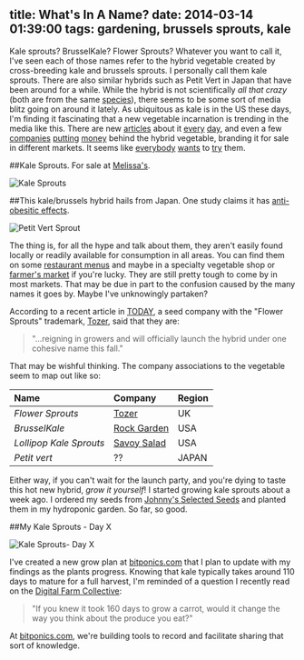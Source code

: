 title: What's In A Name?
date: 2014-03-14 01:39:00
tags: gardening, brussels sprouts, kale
---

Kale sprouts? BrusselKale? Flower Sprouts? Whatever you want to call it, I've seen each of those names refer to the hybrid vegetable created by cross-breeding kale and brussels sprouts. I personally call them kale sprouts. There are also similar hybrids such as Petit Vert in Japan that have been around for a while. While the hybrid is not scientifically *all that crazy* (both are from the same [species][1]), there seems to be some sort of media blitz going on around it lately. As ubiquitous as kale is in the US these days, I'm finding it fascinating that a new vegetable incarnation is trending in the media like this. There are new [articles][16] about it [every][13] [day][14], and even a few [companies][2] [putting][3] [money][4] behind the hybrid vegetable, branding it for sale in different markets. It seems like [everybody][5] [wants][6] to [try][7] them.

##Kale Sprouts. 
For sale at [Melissa's][17].

![Kale Sprouts](http://cdn3.volusion.com/kceqm.mleru/v/vspfiles/photos/386-2.jpg?1384336280 "Melissa's Kale Sprouts")

##This kale/brussels hybrid hails from Japan. 
One study claims it has [anti-obesitic effects][18].

![Petit Vert Sprout](http://upload.wikimedia.org/wikipedia/commons/8/83/Petit_vert.jpg "")


The thing is, for all the hype and talk about them, they aren't easily found locally or readily available for consumption in all areas. You can find them on some [restaurant menus][8] and maybe in a specialty vegetable shop or [farmer's market][11] if you're lucky. They are still pretty tough to come by in most markets. That may be due in part to the confusion caused by the many names it goes by. Maybe I've unknowingly partaken?


According to a recent article in [TODAY][12], a seed company with the "Flower Sprouts" trademark, [Tozer][15], said that they are:


> "...reigning in growers and will officially
> launch the hybrid under one cohesive name this fall."


That may be wishful thinking. The company associations to the vegetable seem to map out like so:


| Name                | Company           | Region  |
|:------------------------|:------------------|:--------|
| *Flower Sprouts*        | [Tozer][2]        | UK    |
| *BrusselKale*         | [Rock Garden][3]  | USA   |
| *Lollipop Kale Sprouts* | [Savoy Salad][4]  | USA   |
| *Petit vert*        | ??              | JAPAN |


Either way, if you can't wait for the launch party, and you're dying to taste this hot new hybrid, *grow it yourself*! I started growing kale sprouts about a week ago. I ordered my seeds from [Johnny's Selected Seeds][9] and planted them in my hydroponic garden. So far, so good.


##My Kale Sprouts - Day X

![Kale Sprouts- Day X](https://s3.amazonaws.com/bitponics/photos/52fa2d3cc926f50200000271?AWSAccessKeyId=AKIAIU5OC3NSS5DGS4RQ&Expires=1394766424&Signature=wjdR6Yiyd1AkTMF1eMCkDYgFwmw%3D "Picture taken on day X of seedling phase.")


I've created a new grow plan at [bitponics.com][garden-link] that I plan to update with my findings as the plants progress. Knowing that kale typically takes around 110 days to mature for a full harvest, I'm reminded of a question I recently read on the [Digital Farm Collective][10]:


> "If you knew it took 160 days to grow a carrot, 
> would it change the way you think about the produce you eat?"


At [bitponics.com][home], we're building tools to record and facilitate sharing that sort of knowledge.

[home]: http://www.bitponics.com
[garden-link]: https://www.bitponics.com/gardens/
[1]: http://en.wikipedia.org/wiki/Brassica_oleracea
[2]: http://www.flower-sprout.com/
[3]: http://www.rockgardenherbs.com/brusselkale.html
[4]: http://saladsavoy.com/lollipops/
[5]: http://www.yelp.com/topic/portland-lollipop-kale-which-portland-restaurants-are-serving-these
[6]: http://www.yelp.com/biz/chez-moi-brooklyn
[7]: http://www.thekitchn.com/what-can-i-do-with-kale-sprouts-good-questions-182575
[8]: http://www.yelp.com/biz/ink-los-angeles-2
[9]: http://www.johnnyseeds.com/p-8665-kaleidoscope-mix-f1.aspx
[10]: http://digitalfarmcollective.org/about-dfc
[11]: http://www.boroughmarket.org.uk/product-of-the-week-flower-sprouts
[12]: http://www.today.com/food/meet-brusselkale-brangelina-vegetables-2D79364262
[13]: http://gothamist.com/2014/03/12/lollipop_kale.php
[14]: http://www.grubstreet.com/2014/03/lollipop-kale-sprouts.html
[15]: http://www.tozerseeds.com/
[16]: http://www.thekitchn.com/kale-brussels-sprouts-had-a-love-child-and-its-name-is-brusselkale-200275
[17]: http://www.melissas.com/Kale-Sprouts-p/386.htm
[18]: https://www.jstage.jst.go.jp/article/jsnfs/64/3/64_3_169/_article
